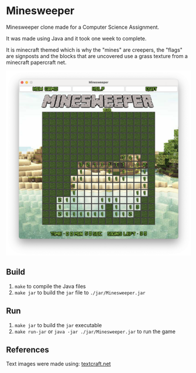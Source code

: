 # Minesweeper

Minesweeper clone made for a Computer Science Assignment.

It was made using Java and it took one week to complete.

It is minecraft themed which is why the "mines" are creepers, the "flags" are
signposts and the blocks that are uncovered use a grass texture
from a minecraft papercraft net.

![Minesweeper game screenshot](./minesweeper.png)

## Build

1. `make` to compile the Java files
2. `make jar` to build the `jar` file to `./jar/Minesweeper.jar`

## Run

1. `make jar` to build the `jar` executable
2. `make run-jar` or `java -jar ./jar/Minesweeper.jar` to run the game

## References

Text images were made using: [textcraft.net](http://textcraft.net/)
